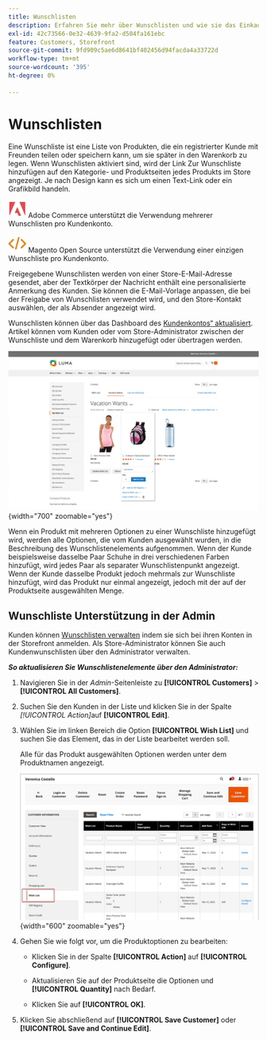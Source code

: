 ```yaml
---
title: Wunschlisten
description: Erfahren Sie mehr über Wunschlisten und wie sie das Einkaufserlebnis verbessern und mehr Verkäufe fördern können.
exl-id: 42c73566-0e32-4639-9fa2-d504fa161ebc
feature: Customers, Storefront
source-git-commit: 9fd909c5ae6d8641bf402456d94facda4a33722d
workflow-type: tm+mt
source-wordcount: '395'
ht-degree: 0%

---
```


# Wunschlisten

Eine Wunschliste ist eine Liste von Produkten, die ein registrierter Kunde mit Freunden teilen oder speichern kann, um sie später in den Warenkorb zu legen. Wenn Wunschlisten aktiviert sind, wird der Link Zur Wunschliste hinzufügen auf den Kategorie- und Produktseiten jedes Produkts im Store angezeigt. Je nach Design kann es sich um einen Text-Link oder ein Grafikbild handeln.

![Adobe Commerce](../assets/adobe-logo.svg) Adobe Commerce unterstützt die Verwendung mehrerer Wunschlisten pro Kundenkonto.

![Magento Open Source &#x200B;](../assets/open-source.svg) Magento Open Source unterstützt die Verwendung einer einzigen Wunschliste pro Kundenkonto.

Freigegebene Wunschlisten werden von einer Store-E-Mail-Adresse gesendet, aber der Textkörper der Nachricht enthält eine personalisierte Anmerkung des Kunden. Sie können die E-Mail-Vorlage anpassen, die bei der Freigabe von Wunschlisten verwendet wird, und den Store-Kontakt auswählen, der als Absender angezeigt wird.

Wunschlisten können über das Dashboard des [Kundenkontos“ aktualisiert &#x200B;](../customers/account-dashboard.md). Artikel können vom Kunden oder vom Store-Administrator zwischen der Wunschliste und dem Warenkorb hinzugefügt oder übertragen werden.

![Beispiel-Storefront - Meine Wunschliste](./assets/storefront-my-wishlist.png){width="700" zoomable="yes"}

Wenn ein Produkt mit mehreren Optionen zu einer Wunschliste hinzugefügt wird, werden alle Optionen, die vom Kunden ausgewählt wurden, in die Beschreibung des Wunschlistenelements aufgenommen. Wenn der Kunde beispielsweise dasselbe Paar Schuhe in drei verschiedenen Farben hinzufügt, wird jedes Paar als separater Wunschlistenpunkt angezeigt. Wenn der Kunde dasselbe Produkt jedoch mehrmals zur Wunschliste hinzufügt, wird das Produkt nur einmal angezeigt, jedoch mit der auf der Produktseite ausgewählten Menge.

## Wunschliste Unterstützung in der Admin

Kunden können [Wunschlisten verwalten](wishlist-storefront.md) indem sie sich bei ihren Konten in der Storefront anmelden. Als Store-Administrator können Sie auch Kundenwunschlisten über den Administrator verwalten.

**_So aktualisieren Sie Wunschlistenelemente über den Administrator:_**

1. Navigieren Sie in der _Admin_-Seitenleiste zu **[!UICONTROL Customers]** > **[!UICONTROL All Customers]**.

1. Suchen Sie den Kunden in der Liste und klicken Sie in der Spalte _[!UICONTROL Action]_&#x200B;auf **[!UICONTROL Edit]**.

1. Wählen Sie im linken Bereich die Option **[!UICONTROL Wish List]** und suchen Sie das Element, das in der Liste bearbeitet werden soll.

   Alle für das Produkt ausgewählten Optionen werden unter dem Produktnamen angezeigt.

   ![Commerce Admin - Kunden-Wunschliste](./assets/customer-wishlist-edit-admin.png){width="600" zoomable="yes"}

1. Gehen Sie wie folgt vor, um die Produktoptionen zu bearbeiten:

   - Klicken Sie in der Spalte **[!UICONTROL Action]** auf **[!UICONTROL Configure]**.

   - Aktualisieren Sie auf der Produktseite die Optionen und **[!UICONTROL Quantity]** nach Bedarf.

   - Klicken Sie auf **[!UICONTROL OK]**.

1. Klicken Sie abschließend auf **[!UICONTROL Save Customer]** oder **[!UICONTROL Save and Continue Edit]**.
